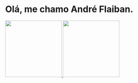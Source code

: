 # Olá, me chamo André Flaiban.
<div>
<a href="https://github.com/seu-usuário-aqui">
<img height="180em" src="https://github-readme-stats.vercel.app/api/top-langs/?username=sandref12&layout=compact&langs_count=7&theme=dracula"/>
<img height="180em" src="https://github-readme-stats.vercel.app/api?username=andref12&show_icons=true&theme=dracula&include_all_commits=true&count_private=true"/>
</div>
